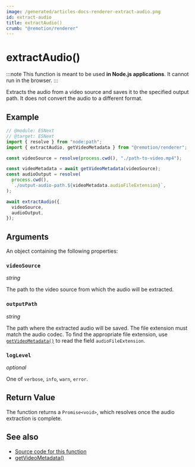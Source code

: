 ```yaml
---
image: /generated/articles-docs-renderer-extract-audio.png
id: extract-audio
title: extractAudio()
crumb: "@remotion/renderer"
---
```


# extractAudio()<AvailableFrom v="4.0.49" />

:::note
This function is meant to be used **in Node.js applications**. It cannot run in the browser.
:::

Extracts the audio from a video source and saves it to the specified output path. It does not convert the audio to a different format.

## Example

```ts twoslash
// @module: ESNext
// @target: ESNext
import { resolve } from "node:path";
import { extractAudio, getVideoMetadata } from "@remotion/renderer";

const videoSource = resolve(process.cwd(), "./path-to-video.mp4");

const videoMetadata = await getVideoMetadata(videoSource);
const audioOutput = resolve(
  process.cwd(),
  `./output-audio-path.${videoMetadata.audioFileExtension}`,
);

await extractAudio({
  videoSource,
  audioOutput,
});
```

## Arguments

An object containing the following properties:

### `videoSource`

_string_

The path to the video source from which the audio will be extracted.

### `outputPath`

_string_

The path where the extracted audio will be saved. The file extension must match the audio codec. To find the appropriate file extension, use [`getVideoMetadata()`](/docs/renderer/get-video-metadata) to read the field `audioFileExtension`.

### `logLevel`

_optional_

One of `verbose`, `info`, `warn`, `error`.

## Return Value

The function returns a `Promise<void>`, which resolves once the audio extraction is complete.

## See also

- [Source code for this function](https://github.com/remotion-dev/remotion/blob/main/packages/renderer/src/extract-audio.ts)
- [getVideoMetadata()](/docs/renderer/get-video-metadata)
